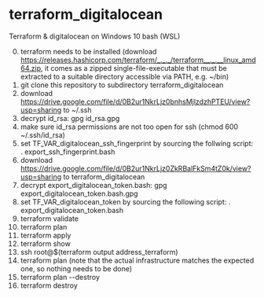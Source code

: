 # terraform_digitalocean
Terraform &amp; digitalocean on Windows 10 bash (WSL)

0. terraform needs to be installed (download https://releases.hashicorp.com/terraform/_._._/terraform__._.__linux_amd64.zip, it comes as a zipped single-file-executable that must be extracted to a suitable directory accessible via PATH, e.g. ~/bin)
1. git clone this repository to subdirectory terraform_digitalocean
2. download https://drive.google.com/file/d/0B2ur1NkrLjz0bnhsMjlzdzhPTEU/view?usp=sharing to ~/.ssh
3. decrypt id_rsa: gpg id_rsa.gpg
4. make sure id_rsa permissions are not too open for ssh (chmod 600 ~/.ssh/id_rsa)
5. set TF_VAR_digitalocean_ssh_fingerprint by sourcing the follwing script: . export_ssh_fingerprint.bash
6. download https://drive.google.com/file/d/0B2ur1NkrLjz0ZkRBalFkSm4tZ0k/view?usp=sharing to terraform_digitalocean
7. decrypt export_digitalocean_token.bash: gpg export_digitalocean_token.bash.gpg
8. set TF_VAR_digitalocean_token by sourcing the following script: . export_digitalocean_token.bash
9. terraform validate
10. terraform plan
11. terraform apply
12. terraform show
13. ssh root@$(terraform output address_terraform)
14. terraform plan (note that the actual infrastructure matches the expected one, so nothing needs to be done)
15. terraform plan --destroy
16. terraform destroy

